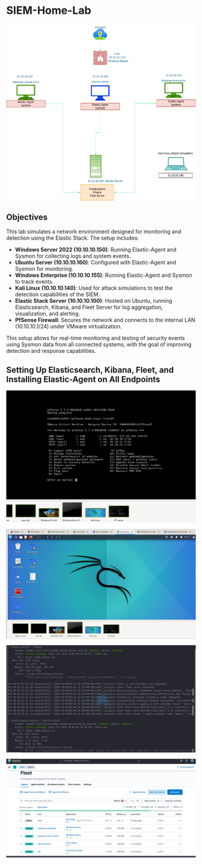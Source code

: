# SIEM-Home-Lab 

![network-diagram](images/diag.png)




## Objectives

This lab simulates a network environment designed for monitoring and detection using the Elastic Stack. The setup includes:

- **Windows Server 2022 (10.10.10.150)**: Running Elastic-Agent and Sysmon for collecting logs and system events.
- **Ubuntu Server (10.10.10.160)**: Configured with Elastic-Agent and Sysmon for monitoring.
- **Windows Enterprise (10.10.10.155)**: Running Elastic-Agent and Sysmon to track events.
- **Kali Linux (10.10.10.140)**: Used for attack simulations to test the detection capabilities of the SIEM.
- **Elastic Stack Server (10.10.10.100)**: Hosted on Ubuntu, running Elasticsearch, Kibana, and Fleet Server for log aggregation, visualization, and alerting.
- **PfSense Firewall**: Secures the network and connects to the internal LAN (10.10.10.1/24) under VMware virtualization.

This setup allows for real-time monitoring and testing of security events using Sysmon data from all connected systems, with the goal of improving detection and response capabilities.


## Setting Up Elasticsearch, Kibana, Fleet, and Installing Elastic-Agent on All Endpoints



![firewall](images/pfsense.png)



![vmware-setup](images/vm.png)


![elk](images/elk.png)


![fleet](images/fleet-setup.png)





